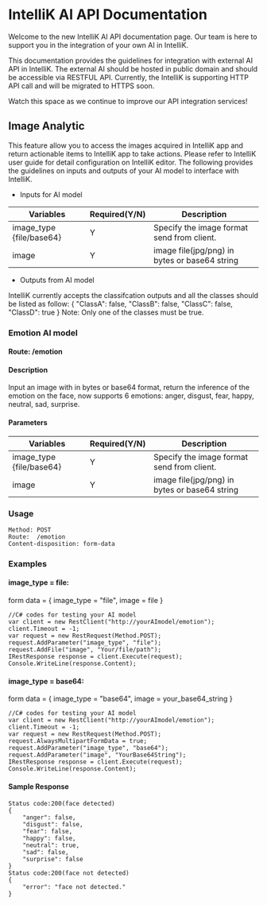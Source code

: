 # IntelliK AI API Documentation
Welcome to the new IntelliK AI API documentation page. Our team is here to support you in the integration of your own AI in IntelliK.

This documentation provides the guidelines for integration with external AI API in IntelliK. The external AI should be hosted in public domain and should be accessible via RESTFUL API. Currently, the IntelliK is supporting HTTP API call and will be migrated to HTTPS soon.

Watch this space as we continue to improve our API integration services!

## Image Analytic
This feature allow you to access the images acquired in IntelliK app and return actionable items to IntelliK app to take actions. Please refer to IntelliK user guide for detail configuration on IntelliK editor. The following provides the guidelines on inputs and outputs of your AI model to interface with IntelliK.

- Inputs for AI model

|  Variables  |Required(Y/N) | Description  |
|  ----       | ----|        ----  |
| image_type {file/base64} | Y| Specify the image format send from client. |
| image  |Y |image file(jpg/png) in bytes or base64 string |

- Outputs from AI model

IntelliK currently accepts the classifcation outputs and all the classes should be listed as follow:
{
    "ClassA": false,
    "ClassB": false,
    "ClassC": false,
    "ClassD": true
}
Note: Only one of the classes must be true.

### Emotion AI model
#### Route: /emotion
#### Description
Input an image with in bytes or base64 format, return the inference of the emotion on the face, now supports 6 emotions:
anger, disgust, fear, happy, neutral, sad, surprise.
#### Parameters

|  Variables  |Required(Y/N) | Description  |
|  ----       | ----|        ----  |
| image_type {file/base64} | Y| Specify the image format send from client. |
| image  |Y |image file(jpg/png) in bytes or base64 string |

### Usage
```
Method: POST
Route:  /emotion
Content-disposition: form-data
```
### Examples
#### image_type = file:
form data = {
    image_type = "file",
    image = file
}
```
//C# codes for testing your AI model
var client = new RestClient("http://yourAImodel/emotion");
client.Timeout = -1;
var request = new RestRequest(Method.POST);
request.AddParameter("image_type", "file");
request.AddFile("image", "Your/file/path");
IRestResponse response = client.Execute(request);
Console.WriteLine(response.Content);

```

#### image_type = base64:
form data = {
    image_type = "base64",
    image = your_base64_string
}
```
//C# codes for testing your AI model
var client = new RestClient("http://yourAImodel/emotion");
client.Timeout = -1;
var request = new RestRequest(Method.POST);
request.AlwaysMultipartFormData = true;
request.AddParameter("image_type", "base64");
request.AddParameter("image", "YourBase64String");
IRestResponse response = client.Execute(request);
Console.WriteLine(response.Content);

```

#### Sample Response
```
Status code:200(face detected)
{
    "anger": false,
    "disgust": false,
    "fear": false,
    "happy": false,
    "neutral": true,
    "sad": false,
    "surprise": false
}
Status code:200(face not detected)
{
    "error": "face not detected."
}
```
